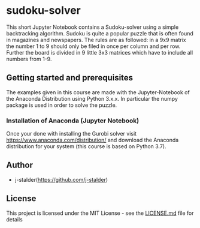 # sudoku-solver
This short Jupyter Notebook contains a Sudoku-solver using a simple backtracking algorithm. Sudoku is quite a popular puzzle that is often found in magazines and newspapers. The rules are as followed: in a 9x9 matrix the number 1 to 9 should only be filed in once per column and per row. Further the board is divided in 9 little 3x3 matrices which have to include all numbers from 1-9.

## Getting started and prerequisites
The examples given in this course are made with the Jupyter-Notebook of the Anaconda Distribution using Python 3.x.x. In particular the numpy package is used in order to solve the puzzle.

### Installation of Anaconda (Jupyter Notebook)
 Once your done with installing the Gurobi solver visit  https://www.anaconda.com/distribution/ and download the Anaconda distribution for your system (this course is based on Python 3.7).

## Author
 * j-stalder(https://github.com/j-stalder)

## License
 This project is licensed under the MIT License - see the [LICENSE.md](LICENSE.md) file for details
